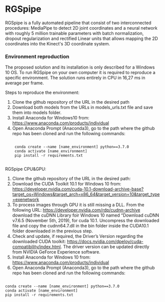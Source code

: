 # RGSpipe


RGSpipe is a fully automated pipeline that consist of two interconnected procedures: MediaPipe to detect 2D joint coordinates and a neural network with roughly 5 million trainable parameters with batch normalization, dropout regularization and rectified Linear units that allows mapping the 2D coordinates into the Kinect's 3D coordinate system. 

### Environment reproduction
The proposed solution and its installation is only described for a Windows 10 OS. 
To run RGSpipe on your own computer it is required to reproduce a specific environment. The solution runs entirely in CPU in 16,27 ms in average per frame. 

Steps to reproduce the environment: 

1. Clone the github repository of the URL in the desired path
2. Download both models from the URLs in models_urls.txt file and save them into models folder. 
3. Install Anaconda for Windows10 from: https://www.anaconda.com/products/individual
4. Open Anaconda Prompt (Anaconda3), go to the path where the github repo has been cloned and run the following commands:
    <pre><code>
    conda create --name [name_environment] python==3.7.0
    conda activate [name_environment]
    pip install -r requirements.txt
    </code></pre>
    
  

RGSpipe CPU&GPU:

1. Clone the github repository of the URL in the desired path: 
2. Download the CUDA Toolkit 10.1 for Windows 10 from: https://developer.nvidia.com/cuda-10.1-download-archive-base?target_os=Windows&target_arch=x86_64&target_version=10&target_type=exenetwork
3. To process images through GPU it is still missing a DLL. From the following URL: https://developer.nvidia.com/rdp/cudnn-archive download the cuDNN Library foir Windows 10 named “Download cuDNN v7.6.5 (November 5th, 2019), for cuda 10.1. Uncompress the downloaded file and copy the cudnn64.7.dll in the bin folder inside the CUDA10.1 folder downloaded in the previous step.
4. Check and update, if required, the Driver’s Version regarding the downloaded CUDA toolkit: https://docs.nvidia.com/dpeloy/cuda-compatibility/index.html. The driver version can be updated directly from NVIDIA GeForce Experience software.
5. Install Anaconda for Windows 10 from: https://www.anaconda.com/products/individual
6. Open Anaconda Prompt (Anaconda3), go to the path where the github repo has been cloned and run the following commands:
<pre><code>
conda create --name [name_environment] python==3.7.0
conda activate [name_environment]
pip install -r requirements.txt
</code></pre>

